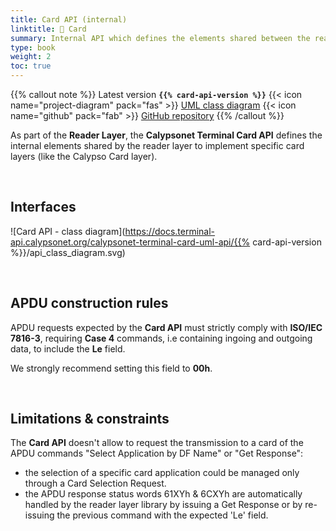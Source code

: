 ```yaml
---
title: Card API (internal)
linktitle: 🔶 Card
summary: Internal API which defines the elements shared between the reader layer and the card layer.
type: book
weight: 2
toc: true
---
```


{{% callout note %}}
Latest version **`{{% card-api-version %}}`**
<span class="component-metadata">{{< icon name="project-diagram" pack="fas" >}} [UML class diagram](https://docs.terminal-api.calypsonet.org/calypsonet-terminal-card-uml-api/)</span>
<span class="component-metadata">{{< icon name="github" pack="fab" >}} [GitHub repository](https://github.com/calypsonet/calypsonet-terminal-card-uml-api/)</span>
{{% /callout %}}

As part of the **Reader Layer**, the **Calypsonet Terminal Card API** defines the internal elements shared by the 
reader layer to implement specific card layers (like the Calypso Card layer).

<br>

## Interfaces

![Card API - class diagram](https://docs.terminal-api.calypsonet.org/calypsonet-terminal-card-uml-api/{{% card-api-version %}}/api_class_diagram.svg)

<br>

## APDU construction rules

APDU requests expected by the **Card API** must strictly comply with **ISO/IEC 7816-3**, 
requiring **Case 4** commands, i.e containing ingoing and outgoing data, to include the **Le** field.

We strongly recommend setting this field to **00h**.

<br>

## Limitations & constraints

The **Card API** doesn't allow to request the transmission to a card of the APDU commands "Select Application by DF Name"
or "Get Response":
- the selection of a specific card application could be managed only through a Card Selection Request.
- the APDU response status words 61XYh & 6CXYh are automatically handled by the reader layer library by issuing a
  Get Response or by re-issuing the previous command with the expected 'Le' field.
